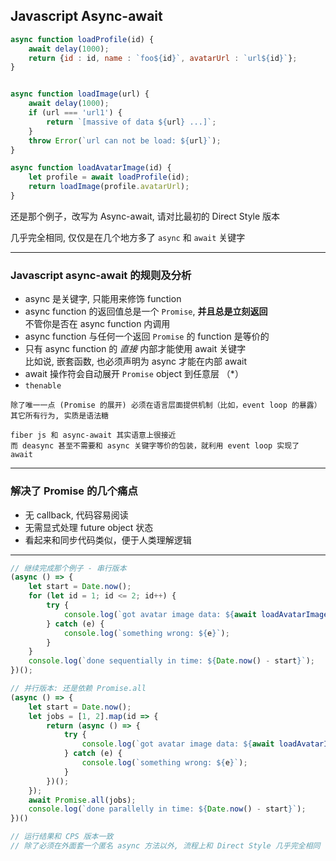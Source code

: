 

<!-- .slide: style="font-size: 60%" -->

## Javascript Async-await


```js
async function loadProfile(id) {
    await delay(1000);
    return {id : id, name : `foo${id}`, avatarUrl : `url${id}`};
}


async function loadImage(url) {
    await delay(1000);
    if (url === 'url1') {
        return `[massive of data ${url} ...]`;
    }
    throw Error(`url can not be load: ${url}`);
}

async function loadAvatarImage(id) {
    let profile = await loadProfile(id);
    return loadImage(profile.avatarUrl);
}
```

还是那个例子，改写为 Async-await, 请对比最初的 Direct Style 版本

几乎完全相同, 仅仅是在几个地方多了 `async` 和 `await` 关键字

---

<!-- .slide: style="font-size: 60%" -->

### Javascript async-await 的规则及分析

- async 是关键字, 只能用来修饰 function
- async function 的返回值总是一个 `Promise`, **并且总是立刻返回**<br>
  不管你是否在 async function 内调用
- async function 与任何一个返回 `Promise` 的 function 是等价的
- 只有 async function 的 *直接* 内部才能使用 await 关键字<br>
  比如说, 嵌套函数, 也必须声明为 async 才能在内部 await
- await 操作符会自动展开 `Promise` object 到任意层  （*）              
- `thenable`

```text
除了唯一一点 (Promise 的展开) 必须在语言层面提供机制（比如，event loop 的暴露）
其它所有行为, 实质是语法糖

fiber js 和 async-await 其实语意上很接近
而 deasync 甚至不需要和 async 关键字等价的包装，就利用 event loop 实现了 await   

```
<!-- .element: style="width: 68%" -->

---

<!-- .slide: style="font-size: 60%" -->

### 解决了 Promise 的几个痛点

- 无 callback, 代码容易阅读
- 无需显式处理 future object 状态
- 看起来和同步代码类似，便于人类理解逻辑


---

<!-- .slide: style="font-size: 60%" -->


```js
// 继续完成那个例子 - 串行版本
(async () => {
    let start = Date.now();
    for (let id = 1; id <= 2; id++) {
        try {
            console.log(`got avatar image data: ${await loadAvatarImage(id)}`);
        } catch (e) {
            console.log(`something wrong: ${e}`);
        }
    }
    console.log(`done sequentially in time: ${Date.now() - start}`);
})();
```


```js
// 并行版本: 还是依赖 Promise.all
(async () => {
    let start = Date.now();
    let jobs = [1, 2].map(id => {
        return (async () => {
            try {
                console.log(`got avatar image data: ${await loadAvatarImage(id)}`);
            } catch (e) {
                console.log(`something wrong: ${e}`);
            }
        })();
    });
    await Promise.all(jobs);
    console.log(`done parallelly in time: ${Date.now() - start}`);
})()

```
<!-- .element: class="fragment" data-fragment-index="2" -->


```js
// 运行结果和 CPS 版本一致
// 除了必须在外面套一个匿名 async 方法以外, 流程上和 Direct Style 几乎完全相同
```
<!-- .element: class="fragment" data-fragment-index="3" -->
